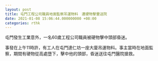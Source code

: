 ```yaml
---
layout: post
title: 屯門工程公司職員地面監察吊運物料　遭硬物擊暈送院
date: 2021-01-08 15:06:44.000000000 +08:00
categories: rthk
---
```


屯門發生工業意外，一名60歲工程公司職員被硬物擊中頭部昏迷。

事發在上午11時許，有工人在屯門達仁坊一座大廈吊運物料。事主當時在地面監察，期間有硬物從高處墮下，擊中他的頭部，昏迷送往屯門醫院搶救。
